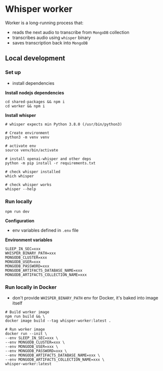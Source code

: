# Whisper worker

Worker is a long-running process that:
- reads the next audio to transcribe from `MongoDB` collection
- transcribes audio using `whisper` binary
- saves transcription back into `MongoDB`


## Local development


### Set up
- install dependencies

**Install nodejs dependencies**
```shell
cd shared-packages && npm i
cd worker && npm i
```

**Install whisper**
```shell
# whisper expects min Python 3.8.0 (/usr/bin/python3)

# Create environment
python3 -m venv venv

# activate env
source venv/bin/activate

# install openai-whisper and other deps
python -m pip install -r requirements.txt

# check whisper installed
which whisper

# check whisper works
whisper --help
```


### Run locally
```shell
npm run dev
```

**Configuration**
- env variables defined in `.env` file

**Environment variables**
```shell
SLEEP_IN_SEC=xxx
WHISPER_BINARY_PATH=xxx
MONGODB_CLUSTER=xxx
MONGODB_USER=xxx
MONGODB_PASSWORD=xxx
MONGODB_ARTIFACTS_DATABASE_NAME=xxx
MONGODB_ARTIFACTS_COLLECTION_NAME=xxx
```

### Run locally in Docker
- don't provide `WHISPER_BINARY_PATH` env for Docker, it's baked into image itself

```shell
# Build worker image
npm run build && \
docker image build --tag whisper-worker:latest .

# Run worker image
docker run --init \
--env SLEEP_IN_SEC=xxx \
--env MONGODB_CLUSTER=xxx \
--env MONGODB_USER=xxx \
--env MONGODB_PASSWORD=xxx \
--env MONGODB_ARTIFACTS_DATABASE_NAME=xxx \
--env MONGODB_ARTIFACTS_COLLECTION_NAME=xxx \
whisper-worker:latest
```

